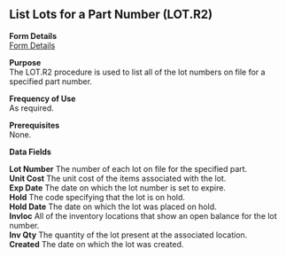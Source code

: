 ##  List Lots for a Part Number (LOT.R2)

<PageHeader />

**Form Details**  
[ Form Details ](LOT-R2-1/README.md)   

**Purpose**  
The LOT.R2 procedure is used to list all of the lot numbers on file for a
specified part number.

**Frequency of Use**  
As required.

**Prerequisites**  
None.

**Data Fields**

**Lot Number** The number of each lot on file for the specified part.  
**Unit Cost** The unit cost of the items associated with the lot.  
**Exp Date** The date on which the lot number is set to expire.  
**Hold** The code specifying that the lot is on hold.  
**Hold Date** The date on which the lot was placed on hold.  
**Invloc** All of the inventory locations that show an open balance for the
lot number.  
**Inv Qty** The quantity of the lot present at the associated location.  
**Created** The date on which the lot was created.  
  
<badge text= "Version 8.10.57" vertical="middle" />

<PageFooter />